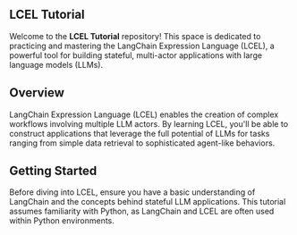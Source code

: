 ## LCEL Tutorial

Welcome to the **LCEL Tutorial** repository! This space is dedicated to practicing and mastering the LangChain Expression Language (LCEL), a powerful tool for building stateful, multi-actor applications with large language models (LLMs).

## Overview

LangChain Expression Language (LCEL) enables the creation of complex workflows involving multiple LLM actors. By learning LCEL, you'll be able to construct applications that leverage the full potential of LLMs for tasks ranging from simple data retrieval to sophisticated agent-like behaviors.

## Getting Started

Before diving into LCEL, ensure you have a basic understanding of LangChain and the concepts behind stateful LLM applications. This tutorial assumes familiarity with Python, as LangChain and LCEL are often used within Python environments.
